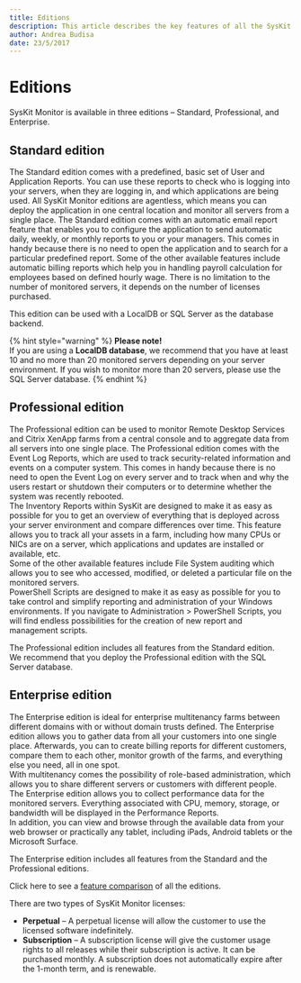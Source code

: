```yaml
---
title: Editions
description: This article describes the key features of all the SysKit Monitor editions.
author: Andrea Budisa
date: 23/5/2017
---
```


# Editions

SysKit Monitor is available in three editions – Standard, Professional, and Enterprise.

## Standard edition

The Standard edition comes with a predefined, basic set of User and Application Reports. You can use these reports to check who is logging into your servers, when they are logging in, and which applications are being used. All SysKit Monitor editions are agentless, which means you can deploy the application in one central location and monitor all servers from a single place. The Standard edition comes with an automatic email report feature that enables you to configure the application to send automatic daily, weekly, or monthly reports to you or your managers. This comes in handy because there is no need to open the application and to search for a particular predefined report. Some of the other available features include automatic billing reports which help you in handling payroll calculation for employees based on defined hourly wage. There is no limitation to the number of monitored servers, it depends on the number of licenses purchased.

This edition can be used with a LocalDB or SQL Server as the database backend.

{% hint style="warning" %}
**Please note!**  
If you are using a **LocalDB database**, we recommend that you have at least 10 and no more than 20 monitored servers depending on your server environment. If you wish to monitor more than 20 servers, please use the SQL Server database.
{% endhint %}

## Professional edition

The Professional edition can be used to monitor Remote Desktop Services and Citrix XenApp farms from a central console and to aggregate data from all servers into one single place. The Professional edition comes with the Event Log Reports, which are used to track security-related information and events on a computer system. This comes in handy because there is no need to open the Event Log on every server and to track when and why the users restart or shutdown their computers or to determine whether the system was recently rebooted.  
The Inventory Reports within SysKit are designed to make it as easy as possible for you to get an overview of everything that is deployed across your server environment and compare differences over time. This feature allows you to track all your assets in a farm, including how many CPUs or NICs are on a server, which applications and updates are installed or available, etc.  
Some of the other available features include File System auditing which allows you to see who accessed, modified, or deleted a particular file on the monitored servers.  
PowerShell Scripts are designed to make it as easy as possible for you to take control and simplify reporting and administration of your Windows environments. If you navigate to Administration &gt; PowerShell Scripts, you will find endless possibilities for the creation of new report and management scripts.

The Professional edition includes all features from the Standard edition.  
We recommend that you deploy the Professional edition with the SQL Server database.

## Enterprise edition

The Enterprise edition is ideal for enterprise multitenancy farms between different domains with or without domain trusts defined. The Enterprise edition allows you to gather data from all your customers into one single place. Afterwards, you can to create billing reports for different customers, compare them to each other, monitor growth of the farms, and everything else you need, all in one spot.  
With multitenancy comes the possibility of role-based administration, which allows you to share different servers or customers with different people.  
The Enterprise edition allows you to collect performance data for the monitored servers. Everything associated with CPU, memory, storage, or bandwidth will be displayed in the Performance Reports.  
In addition, you can view and browse through the available data from your web browser or practically any tablet, including iPads, Android tablets or the Microsoft Surface.

The Enterprise edition includes all features from the Standard and the Professional editions.

Click here to see a [feature comparison](https://www.syskit.com/products/monitor/pricing/features-by-edition) of all the editions.

There are two types of SysKit Monitor licenses:

* **Perpetual** – A perpetual license will allow the customer to use the licensed software indefinitely.
* **Subscription** – A subscription license will give the customer usage rights to all releases while their subscription is active. It can be purchased monthly. A subscription does not automatically expire after the 1-month term, and is renewable.

